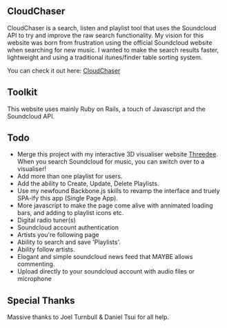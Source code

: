 ## CloudChaser
CloudChaser is a search, listen and playlist tool that uses the Soundcloud API to try and improve the raw search functionality.
My vision for this website was born from frustration using the official Soundcloud website when searching for new music. I wanted to make the search results faster, lightweight and using a traditional itunes/finder table sorting system.

You can check it out here: [CloudChaser](http://cloudchaser.herokuapp.com/)

## Toolkit
This website uses mainly Ruby on Rails, a touch of Javascript and the Soundcloud API.

## Todo
- Merge this project with my interactive 3D visualiser website [Threedee](https://github.com/xaun/Threedee). When you search Soundcloud for music, you can switch over to a visualiser!
- Add more than one playlist for users.
- Add the ability to Create, Update, Delete Playlists.
- Use my newfound Backbone.js skills to revamp the interface and truely SPA-ify this app (Single Page App).
- More javascript to make the page come alive with annimated loading bars, and adding to playlist icons etc.
- Digital radio tuner(s)
- Soundcloud account authentication
- Artists you're following page
- Ability to search and save 'Playlists'.
- Ability follow artists.
- Elogant and simple soundcloud news feed that MAYBE allows commenting.
- Upload directly to your soundcloud account with audio files or microphone


## Special Thanks
Massive thanks to Joel Turnbull & Daniel Tsui for all help.
